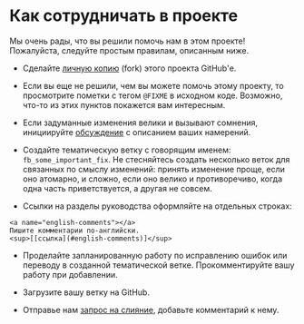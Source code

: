 # Как сотрудничать в проекте

Мы очень рады, что вы решили помочь нам в этом проекте! Пожалуйста,
следуйте простым правилам, описанным ниже.

* Сделайте [личную копию][fork] (fork) этого проекта GitHub'е.

* Если вы еще не решили, чем вы можете помочь этому проекту, то просмотрите
  пометки с тегом `@FIXME` в исходном коде. Возможно, что-то из этих пунктов
  покажется вам интересным.

* Если задуманные изменения велики и вызывают сомнения, инициируйте
  [обсуждение][issues] с описанием ваших намерений.

* Создайте тематическую ветку с говорящим именем: `fb_some_important_fix`.
  Не стесняйтесь создать несколько веток для связанных по смыслу изменений:
  принять изменение проще, если оно атомарно, и сложно, если оно велико и
  противоречиво, когда одна часть приветствуется, а другая не совсем.

* Ссылки на разделы руководства оформляйте на отдельных строках:
```
<a name="english-comments"></a>
Пишите комментарии по-английски.
<sup>[[ссылка](#english-comments)]</sup>
```

* Проделайте запланированную работу по исправлению ошибок или переводу в
  созданной тематической ветке. Прокомментируйте вашу работу при добавлении.

* Загрузите вашу ветку на GitHub.

* Отправье нам [запрос на слияние][pull request], добавьте комментарий к нему.

[fork]: https://help.github.com/articles/fork-a-repo
[pull request]: https://help.github.com/articles/using-pull-requests
[issues]: https://help.github.com/articles/about-issues
